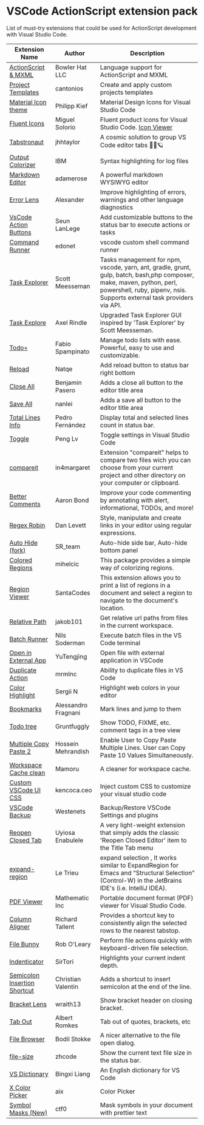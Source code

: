 # VSCode ActionScript extension pack

List of must-try extensions that could be used for ActionScript development with Visual Studio Code.

| Extension Name                                                                                                      | Author              | Description                                                                                                                                                                                  |
| ------------------------------------------------------------------------------------------------------------------- | ------------------- | -------------------------------------------------------------------------------------------------------------------------------------------------------------------------------------------- |
| [ActionScript & MXML](https://marketplace.visualstudio.com/items?itemName=bowlerhatllc.vscode-as3mxml)              | Bowler Hat LLC      | Language support for ActionScript and MXML                                                                                                                                                   |
| [Project Templates](https://marketplace.visualstudio.com/items?itemName=cantonios.project-templates)              | cantonios      | Create and apply custom projects templates                                                                                                                                                   |
| [Material Icon theme](https://marketplace.visualstudio.com/items?itemName=PKief.material-icon-theme)                | Philipp Kief        | Material Design Icons for Visual Studio Code                                                                                                                                                 |
| [Fluent Icons](https://marketplace.visualstudio.com/items?itemName=miguelsolorio.fluent-icons)                | Miguel Solorio        | Fluent product icons for Visual Studio Code. [Icon Viewer](https://fluenticons.co/) | [Icon List](https://github.com/microsoft/fluentui-system-icons)                                                                                                                                                 |
| [Tabstronaut](https://marketplace.visualstudio.com/items?itemName=jhhtaylor.tabstronaut)                            | jhhtaylor           | A cosmic solution to group VS Code editor tabs 👩‍🚀🪐                                                                                                                                          |
| [Output Colorizer](https://marketplace.visualstudio.com/items?itemName=IBM.output-colorizer)                        | IBM                 | Syntax highlighting for log files                                                                                                                                                            |
| [Markdown Editor](https://marketplace.visualstudio.com/items?itemName=adamerose.markdown-wysiwyg)                   | adamerose           | A powerful markdown WYSIWYG editor                                                                                                                                                           |
| [Error Lens](https://marketplace.visualstudio.com/items?itemName=usernamehw.errorlens)                              | Alexander           | Improve highlighting of errors, warnings and other language diagnostics                                                                                                                      |
| [VsCode Action Buttons](https://marketplace.visualstudio.com/items?itemName=seunlanlege.action-buttons)             | Seun LanLege        | Add customizable buttons to the status bar to execute actions or tasks                                                                          |
| [Command Runner](https://marketplace.visualstudio.com/items?itemName=edonet.vscode-command-runner)             | edonet        | vscode custom shell command runner                                                                          |
| [Task Explorer](https://marketplace.visualstudio.com/items?itemName=spmeesseman.vscode-taskexplorer)             | Scott Meesseman        | Tasks management for npm, vscode, yarn, ant, gradle, grunt, gulp, batch, bash,php composer, make, maven, python, perl, powershell, ruby, pipenv, nsis. Supports external task providers via API.                                                                          |
| [Task Explore](https://marketplace.visualstudio.com/items?itemName=axelrindle.task-explorer)             | Axel Rindle        | Upgraded Task Explorer GUI inspired by 'Task Explorer' by Scott Meesseman.                                                                          |
| [Todo+](https://marketplace.visualstudio.com/items?itemName=fabiospampinato.vscode-todo-plus)             | Fabio Spampinato        | Manage todo lists with ease. Powerful, easy to use and customizable.                                                                          |
| [Reload](https://marketplace.visualstudio.com/items?itemName=natqe.reload)                                          | Natqe               | Add reload button to status bar right bottom                                                                                                                                                 |
| [Close All](https://marketplace.visualstudio.com/items?itemName=benjpas.close-all)                                  | Benjamin Pasero     | Adds a close all button to the editor title area                                                                                                                                             |
| [Save All](https://marketplace.visualstudio.com/items?itemName=nanlei.save-all)                                     | nanlei              | Adds a save all button to the editor title area                                                                                                                                              |
| [Total Lines Info](https://marketplace.visualstudio.com/items?itemName=peterfh.linesinfostatusbar)                         | Pedro Fernández        | Display total and selected lines count in status bar.                                                                                                                                                      |
| [Toggle](https://marketplace.visualstudio.com/items?itemName=rebornix.toggle)                                       | Peng Lv             | Toggle settings in Visual Studio Code                                                                                                                                                        |
| [compareit](https://marketplace.visualstudio.com/items?itemName=in4margaret.compareit)                              | in4margaret         | Extension "compareit" helps to compare two files wich you can choose from your current project and other directory on your computer or clipboard.                                            |
| [Better Comments](https://marketplace.visualstudio.com/items?itemName=aaron-bond.better-comments)                   | Aaron Bond          | Improve your code commenting by annotating with alert, informational, TODOs, and more!                                                                                                       |
| [Regex Robin](https://marketplace.visualstudio.com/items?itemName=DanLevett.regex-robin)                        | Dan Levett          | Style, manipulate and create links in your editor using regular expressions.                                                                                                                                |
| [Auto Hide (fork)](https://marketplace.visualstudio.com/items?itemName=SR-team.vscode-autohide-fork)                | SR_team             | Auto-hide side bar, Auto-hide bottom panel                                                                                                                                                   |
| [Colored Regions](https://marketplace.visualstudio.com/items?itemName=mihelcic.colored-regions)                     | mihelcic            | This package provides a simple way of colorizing regions.                                                                                                                                    |
| [Region Viewer](https://marketplace.visualstudio.com/items?itemName=SantaCodes.santacodes-region-viewer)                           | SantaCodes          | This extension allows you to print a list of regions in a document and select a region to navigate to the document's location.                                                                                                                                                   |
| [Relative Path](https://marketplace.visualstudio.com/items?itemName=jakob101.RelativePath)                          | jakob101            | Get relative url paths from files in the current workspace.                                                                                                                                  |
| [Batch Runner](https://marketplace.visualstudio.com/items?itemName=NilsSoderman.batch-runner)                       | Nils Soderman       | Execute batch files in the VS Code terminal                                                                                                                                                  |
| [Open in External App](https://marketplace.visualstudio.com/items?itemName=YuTengjing.open-in-external-app)         | YuTengjing          | Open file with external application in VSCode                                                                                                                                                |
| [Duplicate Action](https://marketplace.visualstudio.com/items?itemName=mrmlnc.vscode-duplicate)                     | mrmlnc              | Ability to duplicate files in VS Code                                                                                                                                                        |
| [Color Highlight](https://marketplace.visualstudio.com/items?itemName=naumovs.color-highlight)                      | Sergii N            | Highlight web colors in your editor                                                                                                                                                          |
| [Bookmarks](https://marketplace.visualstudio.com/items?itemName=alefragnani.Bookmarks)                              | Alessandro Fragnani | Mark lines and jump to them                                                                                                                                                                  |
| [Todo tree](https://marketplace.visualstudio.com/items?itemName=Gruntfuggly.todo-tree)                              | Gruntfuggly         | Show TODO, FIXME, etc. comment tags in a tree view                                                                                                                                           |
| [Multiple Copy Paste 2](https://marketplace.visualstudio.com/items?itemName=HosseinMehrandish.multiplecopypaste2)   | Hossein Mehrandish  | Enable User to Copy Paste Multiple Lines. User can Copy Paste 10 Values Simultaneously.                                                                                                      |
| [Workspace Cache clean](https://marketplace.visualstudio.com/items?itemName=MamoruDS.workspace-cacheclean)          | Mamoru              | A cleaner for workspace cache.                                                                                                                                                               |
| [Custom VSCode UI CSS](https://marketplace.visualstudio.com/items?itemName=kencocaceo.customvscodeuicss)            | kencoca.ceo         | Inject custom CSS to customize your visual studio code                                                                                                                                       |
| [VSCode Backup](https://marketplace.visualstudio.com/items?itemName=westenets.vscode-backup)                        | Westenets           | Backup/Restore VSCode Settings and plugins                                                                                                                                                   |
| [Reopen Closed Tab](https://marketplace.visualstudio.com/items?itemName=uyiosa-enabulele.reopenclosedtab)           | Uyiosa Enabulele    | A very light-weight extension that simply adds the classic 'Reopen Closed Editor' item to the Title Tab menu                                                                                 |
| [expand-region](https://marketplace.visualstudio.com/items?itemName=letrieu.expand-region)                          | Le Trieu            | expand selection , It works similar to ExpandRegion for Emacs and “Structural Selection” (Control-W) in the JetBrains IDE's (i.e. IntelliJ IDEA).                                            |
| [PDF Viewer](https://marketplace.visualstudio.com/items?itemName=mathematic.vscode-pdf)                             | Mathematic Inc      | Portable document format (PDF) viewer for Visual Studio Code.                                                                                                                                |
| [Column Aligner](https://marketplace.visualstudio.com/items?itemName=RichardTallentVS.column-aligner)               | Richard Tallent     | Provides a shortcut key to consistently align the selected rows to the nearest tabstop.                                                                                                      |
| [File Bunny](https://marketplace.visualstudio.com/items?itemName=robole.file-bunny)               | Rob O'Leary     | Perform file actions quickly with keyboard-driven file selection.                                                                                                      |
| [Indenticator](https://marketplace.visualstudio.com/items?itemName=SirTori.indenticator)               | SirTori     | Highlights your current indent depth.                                                                                                      |
| [Semicolon Insertion Shortcut](https://marketplace.visualstudio.com/items?itemName=chrisvltn.vs-code-semicolon-insertion)               | Christian Valentin     | Adds a shortcut to insert semicolon at the end of the line.                                                                                                      |
| [Bracket Lens](https://marketplace.visualstudio.com/items?itemName=wraith13.bracket-lens)               | wraith13     | Show bracket header on closing bracket.                                                                                                      |
| [Tab Out](https://marketplace.visualstudio.com/items?itemName=albert.TabOut)               | Albert Romkes     | Tab out of quotes, brackets, etc                                                                                                      |
| [File Browser](https://marketplace.visualstudio.com/items?itemName=bodil.file-browser)               | Bodil Stokke     | A nicer alternative to the file open dialog.                                                                                                      |
| [file-size](https://marketplace.visualstudio.com/items?itemName=zh9528.file-size)               | zhcode     |Show the current text file size in the status bar.                                                                                                      |
| [VS Dictionary](https://marketplace.visualstudio.com/items?itemName=BingxiLiang.vscode-dictionary)               | Bingxi Liang     | An English dictionary for VS Code                                                                                                      |
| [X Color Picker](https://marketplace.visualstudio.com/items?itemName=aix.x-color-picker)               | aix     | Color Picker                                                                                                      |
| [Symbol Masks (New)](https://marketplace.visualstudio.com/items?itemName=ctf0.symbol-masks-new)               | ctf0     | Mask symbols in your document with prettier text                                                                                                      |

